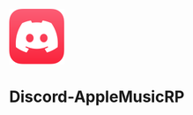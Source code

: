 ![Logo](https://github.com/kerfuzzle/Discord-AppleMusicRP/blob/master/Discord-AppleMusicRP/Resources/DiscordAppleMusicIntegrationLogo100px.png?raw=true)
# Discord-AppleMusicRP
